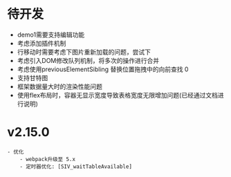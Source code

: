 # 待开发
- demo1需要支持编辑功能
- 考虑添加插件机制
- 行移动时需要考虑下图片重新加载的问题，尝试下
- 考虑引入DOM修改队列机制，将多次的操作进行合并
- 考虑使用previousElementSibling 替换位置拖拽中的向前查找 0
- 支持甘特图
- 框架数据量大时的渲染性能问题
- 使用flex布局时，容器无显示宽度导致表格宽度无限增加问题(已经通过文档进行说明)

# v2.15.0
    - 优化
        - webpack升级至 5.x
        - 定时器优化: [SIV_waitTableAvailable]
